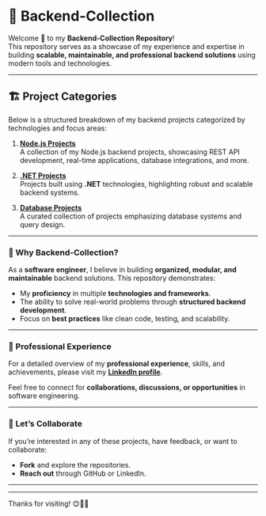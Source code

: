 # 🚀 Backend-Collection

Welcome 👋 to my **Backend-Collection Repository**!  
This repository serves as a showcase of my experience and expertise in building **scalable, maintainable, and professional backend solutions** using modern tools and technologies.

---

## 🏗️ Project Categories  

Below is a structured breakdown of my backend projects categorized by technologies and focus areas:

1. [**Node.js Projects**](https://github.com/rqkohistani/nodejs-projects)  
   A collection of my Node.js backend projects, showcasing REST API development, real-time applications, database integrations, and more.

2. [**.NET Projects**](https://github.com/rqkohistani/Dot-Net-Projects)  
   Projects built using **.NET** technologies, highlighting robust and scalable backend systems.

3. [**Database Projects**](https://github.com/rqkohistani/Database-projects)  
   A curated collection of projects emphasizing database systems and query design.

---

### 🎯 Why Backend-Collection?  

As a **software engineer**, I believe in building **organized, modular, and maintainable** backend solutions. This repository demonstrates:  

- My **proficiency** in multiple **technologies and frameworks**.  
- The ability to solve real-world problems through **structured backend development**.  
- Focus on **best practices** like clean code, testing, and scalability.

---

### 🔗 Professional Experience  

For a detailed overview of my **professional experience**, skills, and achievements, please visit my [**LinkedIn profile**](https://www.linkedin.com/in/rashed-qazizada-1b64b68a/).  

Feel free to connect for **collaborations, discussions, or opportunities** in software engineering.

---

### 🤝 Let’s Collaborate  

If you’re interested in any of these projects, have feedback, or want to collaborate:  

- **Fork** and explore the repositories.  
- **Reach out** through GitHub or LinkedIn.

---

---

Thanks for visiting! 😊🚀✨  
